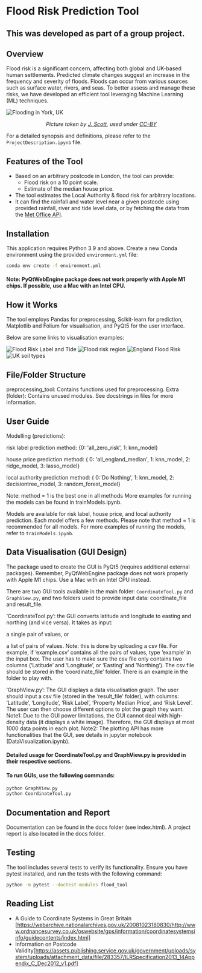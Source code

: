 # Flood Risk Prediction Tool

## This was developed as part of a group project. 

## Overview

Flood risk is a significant concern, affecting both global and UK-based human settlements. Predicted climate changes suggest an increase in the frequency and severity of floods. Floods can occur from various sources such as surface water, rivers, and seas. To better assess and manage these risks, we have developed an efficient tool leveraging Machine Learning (ML) techniques.

![Flooding in York, UK](images/York_Floods_2015.jpg)
<p align="center"><i> Picture taken by <a href="https://flickr.com/photos/60539443@N05/23675629939">J. Scott</a>, used under <a href="https://creativecommons.org/licenses/by/2.0/deed.en">CC-BY</a></i></p>

For a detailed synopsis and definitions, please refer to the `ProjectDescription.ipynb` file.

## Features of the Tool

- Based on an arbitrary postcode in London, the tool can provide:
  - Flood risk on a 10 point scale.
  - Estimate of the median house price.
- The tool estimates the Local Authority & flood risk for arbitrary locations.
- It can find the rainfall and water level near a given postcode using provided rainfall, river and tide level data, or by fetching the data from the [Met Office API](http://environment.data.gov.uk/flood-monitoring/data).

## Installation

This application requires Python 3.9 and above. Create a new Conda environment using the provided `environment.yml` file:

```bash
conda env create -f environment.yml
```

#### Note: PyQtWebEngine package does not work properly with Apple M1 chips. If possible, use a Mac with an Intel CPU.

## How it Works
The tool employs Pandas for preprocessing, Scikit-learn for prediction, Matplotlib and Folium for visualisation, and PyQt5 for the user interface.

Below are some links to visualisation examples:

![Flood Risk Label and Tide](images/Flood_labels.png)
![Flood risk region](images/flood_prediction.png)
![England Flood Risk](images/EnglandFloodRisk.png)
![UK soil types](images/UKSoilTypes.png)

## File/Folder Structure

preprocessing_tool: Contains functions used for preprocessing.
Extra (folder): Contains unused modules. See docstrings in files for more information.

## User Guide
Modelling (predictions):

risk label prediction method: {0: 'all_zero_risk', 1: knn_model}

house price prediction method: { 0: 'all_england_median', 1: knn_model, 2: ridge_model, 3: lasso_model}

local authority prediction method: { 0:'Do Nothing', 1: knn_model, 2: decisiontree_model, 3: random_forest_model}

Note: method = 1 is the best one in all methods More examples for running the models can be found in trainModels.ipynb.

Models are available for risk label, house price, and local authority prediction. Each model offers a few methods. Please note that method = 1 is recommended for all models. For more examples of running the models, refer to `trainModels.ipynb`.


## Data Visualisation (GUI Design)
The package used to create the GUI is PyQt5 (requires additional external packages). Remember, PyQtWebEngine package does not work properly with Apple M1 chips. Use a Mac with an Intel CPU instead.

There are two GUI tools available in the main folder: `CoordinateTool.py` and `GraphView.py`, and two folders used to provide input data: coordinate_file and result_file.

‘CoordinateTool.py’: the GUI converts latitude and longitude to easting and northing (and vice versa). It takes as input:

a single pair of values, or

a list of pairs of values. Note: this is done by uploading a csv file. For example, if ‘example.csv’ contains all the pairs of values, type ‘example’ in the input box. The user has to make sure the csv file only contains two columns (‘Latitude’ and ‘Longitude’, or ‘Easting’ and ’Northing’). The csv file should be stored in the ‘coordinate_file’ folder. There is an example in the folder to play with.

‘GraphView.py’: The GUI displays a data visualisation graph. The user should input a csv file (stored in the ‘result_file’ folder), with columns: ‘Latitude’, ‘Longitude’, ‘Risk Label’, ‘Property Median Price’, and ‘Risk Level’. The user can then choose different options to plot the graph they want. Note1: Due to the GUI power limitations, the GUI cannot deal with high-density data (it displays a white image). Therefore, the GUI displays at most 1000 data points in each plot. Note2: The plotting API has more functionalities that the GUI, see details in jupyter notebook (DataVisualization.ipynb).

#### Detailed usage for CoordinateTool.py and GraphView.py is provided in their respective sections.

#### To run GUIs, use the following commands:

```bash
python GraphView.py
python CoordinateTool.py
```

## Documentation and Report
Documentation can be found in the docs folder (see index.html). A project report is also located in the docs folder.

## Testing
The tool includes several tests to verify its functionality. Ensure you have pytest installed, and run the tests with the following command:

```bash
python -m pytest --doctest-modules flood_tool
```

## Reading List
 - A Guide to Coordinate Systems in Great Britain  [https://webarchive.nationalarchives.gov.uk/20081023180830/http://www.ordnancesurvey.co.uk/oswebsite/gps/information/coordinatesystemsinfo/guidecontents/index.html]
 - Information on Postcode Validity[https://assets.publishing.service.gov.uk/government/uploads/system/uploads/attachment_data/file/283357/ILRSpecification2013_14Appendix_C_Dec2012_v1.pdf]
